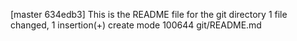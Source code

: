 [master 634edb3] This is the README file for the git directory
 1 file changed, 1 insertion(+)
 create mode 100644 git/README.md
